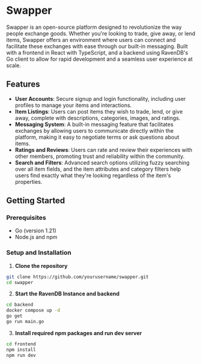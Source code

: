 # Swapper

Swapper is an open-source platform designed to revolutionize the way people exchange goods. Whether you're looking to trade, give away, or lend items, Swapper offers an environment where users can connect and facilitate these exchanges with ease through our built-in messaging. Built with a frontend in React with TypeScript, and a backend using RavenDB's Go client to allow for rapid development and a seamless user experience at scale.

## Features

- **User Accounts**: Secure signup and login functionality, including user profiles to manage your items and interactions.
- **Item Listings**: Users can post items they wish to trade, lend, or give away, complete with descriptions, categories, images, and ratings.
- **Messaging System**: A built-in messaging feature that facilitates exchanges by allowing users to communicate directly within the platform, making it easy to negotiate terms or ask questions about items.
- **Ratings and Reviews**: Users can rate and review their experiences with other members, promoting trust and reliability within the community.
- **Search and Filters**: Advanced search options utilizing fuzzy searching over all item fields, and the item attributes and category filters help users find exactly what they're looking regardless of the item's properties.

## Getting Started

### Prerequisites

- Go (version 1.21)
- Node.js and npm

### Setup and Installation

1. **Clone the repository**

```sh
git clone https://github.com/yourusername/swapper.git
cd swapper
```
2. **Start the RavenDB Instance and backend**
```sh
cd backend
docker compose up -d
go get
go run main.go
```
3. **Install required npm packages and run dev server**
```sh
cd frontend
npm install
npm run dev
```


